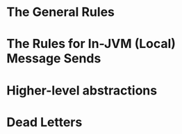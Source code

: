 # The General Rules
# The Rules for In-JVM (Local) Message Sends
# Higher-level abstractions
# Dead Letters
